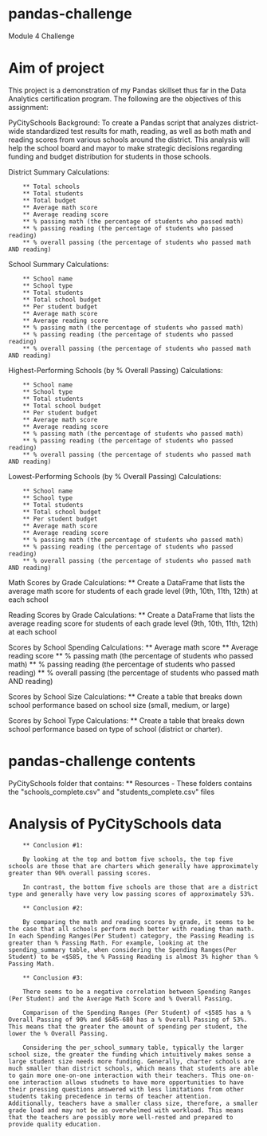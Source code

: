 # pandas-challenge
Module 4 Challenge

# Aim of project 
   This project is a demonstration of my Pandas skillset thus far in the Data Analytics certification program.
   The following are the objectives of this assignment:
   
PyCitySchools Background:
   To create a Pandas script that analyzes district-wide standardized test results for math, reading, as well as both math and reading scores from various schools around the district. This analysis will help the school board and mayor to make strategic decisions regarding funding and budget distribution for students in those schools.

District Summary Calculations:

        ** Total schools
        ** Total students
        ** Total budget
        ** Average math score
        ** Average reading score
        ** % passing math (the percentage of students who passed math)
        ** % passing reading (the percentage of students who passed reading)
        ** % overall passing (the percentage of students who passed math AND reading)

School Summary Calculations:

        ** School name
        ** School type
        ** Total students
        ** Total school budget
        ** Per student budget
        ** Average math score
        ** Average reading score
        ** % passing math (the percentage of students who passed math)
        ** % passing reading (the percentage of students who passed reading)
        ** % overall passing (the percentage of students who passed math AND reading)

Highest-Performing Schools (by % Overall Passing) Calculations:

        ** School name
        ** School type
        ** Total students
        ** Total school budget
        ** Per student budget
        ** Average math score
        ** Average reading score
        ** % passing math (the percentage of students who passed math)
        ** % passing reading (the percentage of students who passed reading)
        ** % overall passing (the percentage of students who passed math AND reading)

Lowest-Performing Schools (by % Overall Passing) Calculations:

        ** School name
        ** School type
        ** Total students
        ** Total school budget
        ** Per student budget
        ** Average math score
        ** Average reading score
        ** % passing math (the percentage of students who passed math)
        ** % passing reading (the percentage of students who passed reading)
        ** % overall passing (the percentage of students who passed math AND reading)

Math Scores by Grade Calculations:
        ** Create a DataFrame that lists the average math score for students of each grade level (9th, 10th, 11th, 12th) at each school

Reading Scores by Grade Calculations:
        ** Create a DataFrame that lists the average reading score for students of each grade level (9th, 10th, 11th, 12th) at each school

Scores by School Spending Calculations:
        ** Average math score
        ** Average reading score
        ** % passing math (the percentage of students who passed math)
        ** % passing reading (the percentage of students who passed reading)
        ** % overall passing (the percentage of students who passed math AND reading)

Scores by School Size Calculations:
        ** Create a table that breaks down school performance based on school size (small, medium, or large)

Scores by School Type Calculations:
        ** Create a table that breaks down school performance based on type of school (district or charter).

#  pandas-challenge contents
PyCitySchools folder that contains:
        ** Resources - These folders contains the "schools_complete.csv" and "students_complete.csv" files

# Analysis of PyCitySchools data
        ** Conclusion #1: 
        
        By looking at the top and bottom five schools, the top five schools are those that are charters which generally have approximately greater than 90% overall passing scores.

        In contrast, the bottom five schools are those that are a district type and generally have very low passing scores of approximately 53%.

        ** Conclusion #2: 

        By comparing the math and reading scores by grade, it seems to be the case that all schools perform much better with reading than math. In each Spending Ranges(Per Student) category, the Passing Reading is greater than % Passing Math. For example, looking at the spending_summary table, when considering the Spending Ranges(Per Student) to be <$585, the % Passing Reading is almost 3% higher than % Passing Math. 

        ** Conclusion #3:

        There seems to be a negative correlation between Spending Ranges (Per Student) and the Average Math Score and % Overall Passing. 
        
        Comparison of the Spending Ranges (Per Student) of <$585 has a % Overall Passing of 90% and $645-680 has a % Overall Passing of 53%. This means that the greater the amount of spending per student, the lower the % Overall Passing. 
        
        Considering the per_school_summary table, typically the larger school size, the greater the funding which intuitively makes sense a large student size needs more funding. Generally, charter schools are much smaller than district schools, which means that students are able to gain more one-on-one interaction with their teachers. This one-on-one interaction allows studnets to have more opportunities to have their pressing questions answered with less limitations from other students taking precedence in terms of teacher attention. Additionally, teachers have a smaller class size, therefore, a smaller grade load and may not be as overwhelmed with workload. This means that the teachers are possibly more well-rested and prepared to provide quality education.



        


